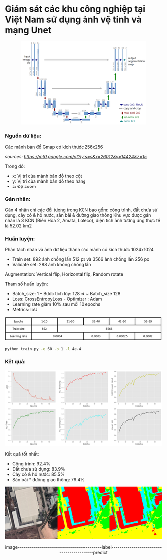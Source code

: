 # Giám sát các khu công nghiệp tại Việt Nam sử dụng ảnh vệ tinh và mạng Unet

<p align="center">
<img src="./img/UNET_architecture.png" width="400"/>
</p>

### Nguồn dữ liệu:

Các mảnh bản đồ Gmap có kích thước 256x256

*sources: https://mt0.google.com/vt?lyrs=s&x=26012&y=14424&z=15*

Trong đó:
* x: Vị trí của mảnh bản đồ theo cột
* y: Vị trí của mảnh bản đồ theo hàng
* z: Độ zoom

### Gán nhãn:

Gán 4 nhãn chỉ các đối tượng trong KCN bao gồm: công trình, đất chưa sử dụng, cây cỏ & hồ nước, sân bãi & đường giao thông
Khu vực được gán nhãn là 3 KCN (Biên Hòa 2, Amata, Loteco), diện tích ảnh tương ứng thực tế là 52.02 km2

### Huấn luyện:

Phân tách nhãn và ảnh dữ liệu thành các mảnh có kích thước 1024x1024
* Train set: 892 ảnh chồng lấn 512 px và 3566 ảnh chồng lấn 256 px
* Validate set: 288 ảnh không chồng lấn

Augmentation: Vertical flip, Horizontal flip, Random rotate

Tham số huấn luyện:
* Batch_size: 1 – Bước tích lũy: 128 => ~ Batch_size 128 
* Loss: CrossEntropyLoss - Optimizer : Adam
* Learning rate giảm 10% sau mỗi 10 epochs
* Metrics: IoU

<p align="center">
<img src="./img/train_process.png" width="800"/>
</p>

```bash
python train.py -e 60 -b 1 -l 4e-4
```

### Kết quả:

<p align="center">
<img src="./img/training_result.png" width="800"/>
</p>

Kết quả tốt nhất:
* Công trình: 92.4%
* Đất chưa sử dụng: 83.9%
* Cây cỏ & hồ nước: 85.5%
* Sân bãi * đường giao thông: 79.4%

<p align="center">
<img src="./img/result.png" width="800"/>
</p>

<p align="center">
image------------------------------------------label------------------------------------------predict
</p>
